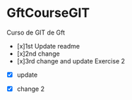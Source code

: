 # GftCourseGIT
 Curso de GIT de Gft
 - [x]1st Update readme
 - [x]2nd change
 - [x]3rd change and update
 Exercise 2 
 - [x] update
 - [x] change 2
 